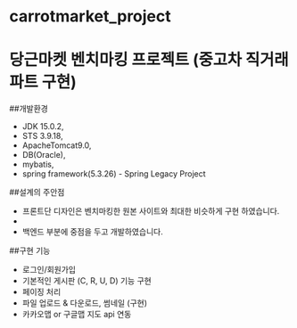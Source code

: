 # carrotmarket_project
# 당근마켓 벤치마킹 프로젝트 (중고차 직거래 파트 구현)

##개발환경
- JDK 15.0.2,
- STS 3.9.18, 
- ApacheTomcat9.0,
- DB(Oracle),
- mybatis,
- spring framework(5.3.26) - Spring Legacy Project

##설계의 주안점
- 프론트단 디자인은 벤치마킹한 원본 사이트와 최대한 비슷하게 구현 하였습니다.
- 
- 백엔드 부분에 중점을 두고 개발하였습니다.

##구현 기능
- 로그인/회원가입
- 기본적인 게시판 (C, R, U, D) 기능 구현
- 페이징 처리
- 파일 업로드 & 다운로드, 썸네일 (구현)
- 카카오맵 or 구글맵 지도 api 연동
